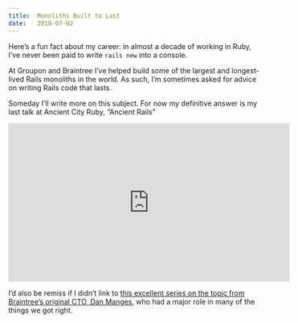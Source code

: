 ```yaml
---
title:  Monoliths Built to Last
date:   2018-07-02
---
```


Here’s a fun fact about my career: in almost a decade of working in Ruby, I’ve never been paid to write `rails new` into a console.

At Groupon and Braintree I’ve helped build some of the largest and longest-lived Rails monoliths in the world. As such, I’m sometimes asked for advice on writing Rails code that lasts.

Someday I’ll write more on this subject. For now my definitive answer is my last talk at Ancient City Ruby, “Ancient Rails”

<iframe width="560" height="315" src="https://www.youtube.com/embed/3TXcsRa8s_M?rel=0" frameborder="0" allow="autoplay; encrypted-media" allowfullscreen></iframe>
<br>

I’d also be remiss if I didn’t link to [this excellent series on the topic from Braintree’s original CTO, Dan Manges](https://medium.com/@dan_manges/the-modular-monolith-rails-architecture-fb1023826fc4), who had a major role in many of the things we got right.